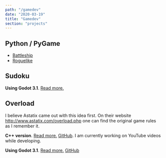 ```yaml
---
path: "/gamedev"
date: "2020-03-19"
title: "Gamedev"
section: "projects"
---
```


## Python / PyGame

- [Battleship](/gamedev/battleship)
- [Roguelike](/gamedev/pyroguelike)

## Sudoku

**Using Godot 3.1**. [Read more.](/gamedev/sudoku-16x16)


## Overload

I believe Astatix came out with this idea first. On their website http://www.astatix.com/overload.php one can find the original game rules as I remember it.

**C++ version**. [Read more.](/gamedev/overload-game) [GitHub](https://github.com/mikolasan/overload-game). I am currently working on YouTube videos while developing.

**Using Godot 3.1**. [Read more.](/gamedev/overload-godot) [GitHub](https://github.com/mikolasan/overload-godot)
